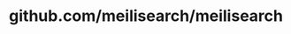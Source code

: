 ---
layout: post
title: github.com/meilisearch/meilisearch
categories: link
tags: [انگلیسی, برنامه‌نویسی]
---
